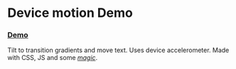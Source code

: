 # Device motion Demo
<h3><a href="http://thisisjon.github.io/Devicemotiondemo/" target="_blank">Demo</a></h3>
Tilt to transition gradients and move text. Uses device accelerometer. Made with CSS, JS and some <i><a href="http://bit.ly/1FfwptX" target="_blank">magic</a></i>.

